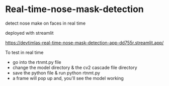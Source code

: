 # Real-time-nose-mask-detection
detect nose make on faces in real time


deployed with streamlit 

https://devtimlas-real-time-nose-mask-detection-app-dd755r.streamlit.app/


To test in real time
- go into the rtnmt.py file
- change the model directory & the cv2 cascade file directory
- save the python file & run python rtnmt.py
- a frame will pop up and, you'll see the model working 